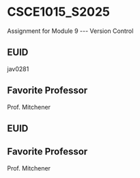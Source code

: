 # CSCE1015_S2025

Assignment for Module 9 --- Version Control

## EUID
jav0281
## Favorite Professor
Prof. Mitchener
## EUID

## Favorite Professor
Prof. Mitchener
